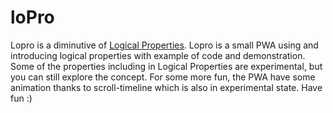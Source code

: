 # loPro

Lopro is a diminutive of [Logical Properties](https://developer.mozilla.org/en-US/docs/Web/CSS/CSS_logical_properties_and_values#reference). Lopro is a small PWA using and introducing logical properties with example of code and demonstration. Some of the properties including in Logical Properties are experimental, but you can still explore the concept. 
For some more fun, the PWA have some animation thanks to scroll-timeline which is also in experimental state. 
Have fun :)
